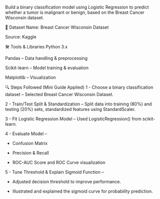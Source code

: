 Build a binary classification model using Logistic Regression to predict whether a tumor is malignant or benign, based on the Breast Cancer Wisconsin dataset.

📂 Dataset
Name: Breast Cancer Wisconsin Dataset

Source: Kaggle


🛠 Tools & Libraries
Python 3.x

Pandas – Data handling & preprocessing

Scikit-learn – Model training & evaluation

Matplotlib – Visualization

🔍 Steps Followed (Mini Guide Applied)
1 - Choose a binary classification dataset – Selected Breast Cancer Wisconsin Dataset.

2 - Train/Test Split & Standardization – Split data into training (80%) and testing (20%) sets, standardized features using StandardScaler.

3 - Fit Logistic Regression Model – Used LogisticRegression() from scikit-learn.

4 - Evaluate Model –

 * Confusion Matrix

 * Precision & Recall

 * ROC-AUC Score and ROC Curve visualization

5 - Tune Threshold & Explain Sigmoid Function –

 * Adjusted decision threshold to improve performance.

 * Illustrated and explained the sigmoid curve for probability prediction.
